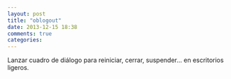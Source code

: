 ```yaml
---
layout: post
title: "oblogout"
date: 2013-12-15 18:38
comments: true
categories: 
---
```

Lanzar cuadro de diálogo para reiniciar, cerrar, suspender... en escritorios ligeros.

